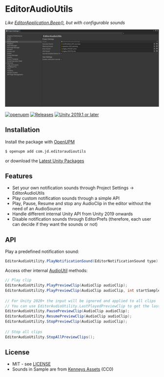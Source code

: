 # EditorAudioUtils

*Like [EditorApplication.Beep()](https://docs.unity3d.com/ScriptReference/EditorApplication.Beep.html), but with configurable sounds*

![EditorAudioUtils Settings Screenshot](Documentation~/preview.png)

[![openupm](https://img.shields.io/npm/v/com.jd.editoraudioutils?label=openupm&registry_uri=https://package.openupm.com)](https://openupm.com/packages/com.jd.editoraudioutils/)  [![Releases](https://img.shields.io/github/release-date/johannesdeml/editoraudioutils.svg)](https://github.com/johannesdeml/editoraudioutils/releases)  [![Unity 2019.1 or later](https://img.shields.io/badge/unity-2019.1%20or%20later-blue.svg?logo=unity&cacheSeconds=2592000)](https://unity3d.com/get-unity/download/archive)

## Installation
Install the package with [OpenUPM](https://openupm.com/)

```sh
$ openupm add com.jd.editoraudioutils
```

or download the [Latest Unity Packages](../../releases/latest)

## Features

* Set your own notification sounds through Project Settings -> EditorAudioUtils
* Play custom notification sounds through a simple API
* Play, Pause, Resume and stop any AudioClip in the editor without the need of an AudioSource
* Handle different internal Unity API from Unity 2019 onwards
* Disable notification sounds through EditorPrefs (therefore, each user can decide if they want the sounds or not)

## API

Play a predefined notification sound:
```csharp
EditorAudioUtility.PlayNotificationSound(EditorNotificationSound type);
```

Access other internal [AudioUtil](https://github.com/Unity-Technologies/UnityCsReference/blob/master/Editor/Mono/Audio/Bindings/AudioUtil.bindings.cs) methods:
```csharp
// Play clip
EditorAudioUtility.PlayPreviewClip(AudioClip audioClip);
EditorAudioUtility.PlayPreviewClip(AudioClip audioClip, int startSample, bool loop);

// For Unity 2020+ the input will be ignored and applied to all clips
// You can use EditorAudioUtility.LastPlayedPreviewClip to get the last clip
EditorAudioUtility.PausePreviewClip(AudioClip audioClip);
EditorAudioUtility.ResumePreviewClip(AudioClip audioClip);
EditorAudioUtility.StopPreviewClip(AudioClip audioClip);

// Stop all clips
EditorAudioUtility.StopAllPreviewClips();
```


## License

* MIT - see [LICENSE](./LICENSE.md)
* Sounds in Sample are from [Kenneys Assets](https://kenney.nl/) (CC0)

